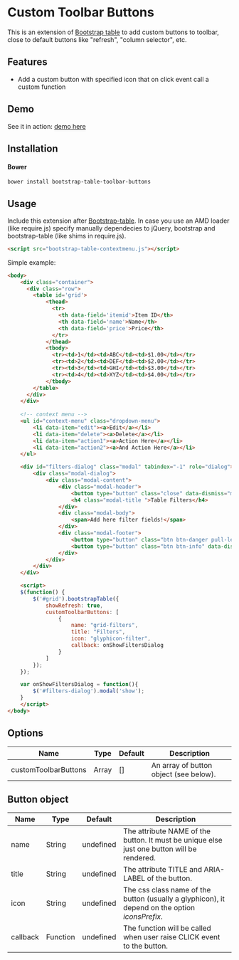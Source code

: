 Custom Toolbar Buttons
=======================

This is an extension of [Bootstrap table](http://bootstrap-table.wenzhixin.net.cn/) to add custom buttons to toolbar, close to default buttons like "refresh", "column selector", etc.

Features
-----
- Add a custom button with specified icon that on click event call a custom function

Demo
-----
See it in action: [demo here](http://www.prograhammer.com/demos/bootstrap-table-contextmenu)

Installation
-----
#### Bower

```
bower install bootstrap-table-toolbar-buttons
```

Usage
-----
Include this extension after [Bootstrap-table](https://github.com/wenzhixin/bootstrap-table).
In case you use an AMD loader (like require.js) specify manually dependecies to jQuery, bootstrap and bootstrap-table (like shims in require.js).

```html
<script src="bootstrap-table-contextmenu.js"></script>
```

Simple example:
```html
<body>
    <div class="container">
      <div class="row">
        <table id='grid'>
            <thead>
              <tr>
                <th data-field='itemid'>Item ID</th>
                <th data-field='name'>Name</th>
                <th data-field='price'>Price</th>
              </tr>
            </thead>
            <tbody>
              <tr><td>1</td><td>ABC</td><td>$1.00</td></tr>
              <tr><td>2</td><td>DEF</td><td>$2.00</td></tr>
              <tr><td>3</td><td>GHI</td><td>$3.00</td></tr>
              <tr><td>4</td><td>XYZ</td><td>$4.00</td></tr>
            </tbody>
        </table>
      </div>  
    </div>
  
    <!-- context menu -->
    <ul id="context-menu" class="dropdown-menu">
        <li data-item="edit"><a>Edit</a></li>
        <li data-item="delete"><a>Delete</a></li>
        <li data-item="action1"><a>Action Here</a></li>
        <li data-item="action2"><a>And Action Here</a></li>
    </ul>  

    <div id="filters-dialog" class="modal" tabindex="-1" role="dialog">
        <div class="modal-dialog">
            <div class="modal-content">
                <div class="modal-header">
                    <button type="button" class="close" data-dismiss="modal" aria-label="Close"><span aria-hidden="true">&times;</span></button>
                    <h4 class="modal-title ">Table Filters</h4>
                </div>
                <div class="modal-body">
                    <span>Add here filter fields!</span>
                </div>
                <div class="modal-footer">
                    <button type="button" class="btn btn-danger pull-left">Reset Filters</button>
                    <button type="button" class="btn btn-info" data-dismiss="modal">Close</button>
                </div>
            </div>
        </div>
    </div>    

    <script>
    $(function() {
        $('#grid').bootstrapTable({
            showRefresh: true,
            customToolbarButtons: [
                {
                    name: "grid-filters",
                    title: "Filters",
                    icon: "glyphicon-filter",
                    callback: onShowFiltersDialog
                }
            ]
        });
    });

    var onShowFiltersDialog = function(){
        $('#filters-dialog').modal('show');
    }
    </script>
</body>
```

Options
-----

|Name                    |Type                 |Default   |Description|
|------------------------|---------------------|----------|-----------|
|customToolbarButtons    |Array                |[]        |An array of button object (see below).|

Button object
----

|Name                    |Type                 |Default   |Description|
|------------------------|---------------------|----------|-----------|
|name                    |String               |undefined |The attribute NAME of the button. It must be unique else just one button will be rendered.|
|title                   |String               |undefined |The attribute TITLE and ARIA-LABEL of the button.|
|icon                    |String               |undefined |The css class name of the button (usually a glyphicon), it depend on the option *iconsPrefix*.|
|callback                |Function             |undefined |The function will be called when user raise CLICK event to the button.|
